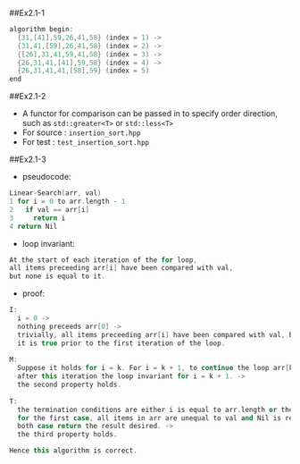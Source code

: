 ##Ex2.1-1
```cpp
algorithm begin:
  {31,[41],59,26,41,58} (index = 1) ->
  {31,41,[59],26,41,58} (index = 2) ->
  {[26],31,41,59,41,58} (index = 3) ->
  {26,31,41,[41],59,58} (index = 4) ->
  {26,31,41,41,[58],59} (index = 5)
end

```
##Ex2.1-2
 * A functor for comparison can be passed in to specify order direction, such as `std::greater<T>` or `std::less<T>`
 * For source : `insertion_sort.hpp`
 * For test : `test_insertion_sort.hpp`

##Ex2.1-3
 * pseudocode:
```cpp
Linear-Search(arr, val)
1 for i = 0 to arr.length - 1
2   if val == arr[i]
3     return i
4 return Nil
```
 * loop invariant:

 ```cpp
At the start of each iteration of the for loop, 
all items preceeding arr[i] have been compared with val, 
but none is equal to it.
 ```
 * proof:
 
```cpp
I: 
  i = 0 -> 
  nothing preceeds arr[0] ->
  trivially, all items preceeding arr[i] have been compared with val, but none is equal to it. ->
  it is true prior to the first iteration of the loop.
  
M: 
  Suppose it holds for i = k. For i = k + 1, to continue the loop arr[k + 1] must be unequal to val. ->
  after this iteration the loop invariant for i = k + 1. ->
  the second property holds.
  
T:
  the termination conditions are either i is equal to arr.length or the first item that is equal to val is found. ->
  for the first case, all items in arr are unequal to val and Nil is returned; for the second case, the index that points to the value equal to val will be returned. ->
  both case return the result desired. ->
  the third property holds.

Hence this algorithm is correct.  
```
 
